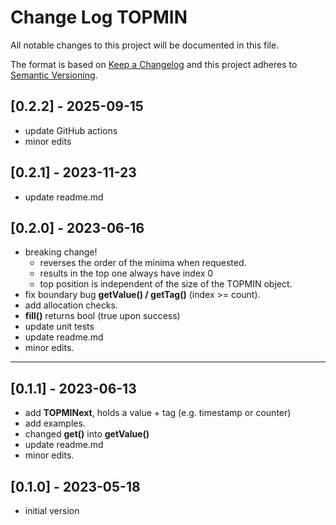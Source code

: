 # Change Log TOPMIN

All notable changes to this project will be documented in this file.

The format is based on [Keep a Changelog](http://keepachangelog.com/)
and this project adheres to [Semantic Versioning](http://semver.org/).


## [0.2.2] - 2025-09-15
- update GitHub actions
- minor edits

## [0.2.1] - 2023-11-23
- update readme.md

## [0.2.0] - 2023-06-16
- breaking change!
  - reverses the order of the minima when requested.
  - results in the top one always have index 0
  - top position is independent of the size of the TOPMIN object.
- fix boundary bug  **getValue() / getTag()** (index >= count).
- add allocation checks.
- **fill()** returns bool (true upon success)
- update unit tests
- update readme.md
- minor edits.

----

## [0.1.1] - 2023-06-13
- add **TOPMINext**, holds a value + tag (e.g. timestamp or counter)
- add examples.
- changed **get()** into **getValue()**
- update readme.md
- minor edits.

## [0.1.0] - 2023-05-18
- initial version

